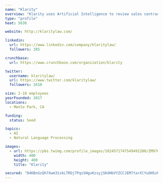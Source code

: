 ```yaml
---
name: "Klarity"
overview: "Klarity uses Artificial Intelligence to review sales contracts under your company legal policy. Klarity pulls contracts from your emails and databases and returns them reviewed in a Word format with annotations and redlines along with a summary. Your company experiences accelerated sales and higher compliance without having to think of contract review anymore."
type: "profile"
heat: 5636

website: http://klaritylaw.com/

linkedin:
  url: https://www.linkedin.com/company/klaritylaw/
  followers: 385

crunchbase:
  url: https://www.crunchbase.com/organization/klarity

twitter:
  username: klaritylaw/
  url: https://www.twitter.com/klaritylaw/
  followers: 2610

size: 2-10 employees
yearFounded: 2017
locations:
  - Menlo Park, CA

funding:
  status: Seed

topics:
  - AI
  - Natural Language Processing

images:
  - url: https://pbs.twimg.com/profile_images/1024571747549491200/ZM97GgD1_400x400.jpg
    width: 400
    height: 400
    title: "Klarity"

secured: "D4KBnGzQh7Xwm31skLTROj7PqsSHguKzsyjSKdHbVYZCCJEM7tarXlYuOHSzPYIXGZD6JWSh7jJGop6abht5RyKoskKoiToV3c4nhpvKsV+mGgaQ54EEkm02CDaafDZ65hUeltBE/ammVUlnJoVBta4YOKda9Jz7KzRuhuKV2yf6xolAULoAqD40sP6iMjCBsWEACx1gox5aCfPWcuwxDR3/EA+Zfxeay/KvKPu5RH1P/TIhrdj1em07tc25r/oznEu9mNepDbvIMcntx0t9xA==;eucDx4Dp/3PsZGYggS3bGA=="
---
```


